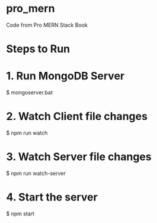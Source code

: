 # pro_mern
Code from Pro MERN Stack Book

# Steps to Run
# 1. Run MongoDB Server
$ mongoserver.bat
# 2. Watch Client file changes
$ npm run watch
# 3. Watch Server file changes
$ npm run watch-server
# 4. Start the server
$ npm start


